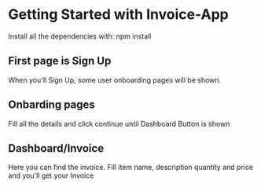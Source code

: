 # Getting Started with Invoice-App

Install all the dependencies with: npm install

## First page is Sign Up

When you'll Sign Up, some user onboarding pages will be shown.

## Onbarding pages

Fill all the details and click continue until Dashboard Button is shown

## Dashboard/Invoice

Here you can find the invoice. Fill item name, description quantity and price and you'll get your Invoice 

